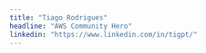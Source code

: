 ```yaml
---
title: "Tiago Rodrigues"
headline: "AWS Community Hero"
linkedin: "https://www.linkedin.com/in/tigpt/"
---
```

